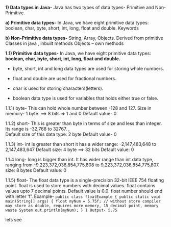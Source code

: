 
**1) Data types in Java-**
   Java has two types of data types- Primitive and Non-Primitive.

**a) Primitive data types-**
In Java, we have eight primitive data types: boolean, char, byte, short, int, long, float and double.
Keywords

**b) Non-Primitive data types-**
String, Array, Objects.
Derived from primitive
Classes in java , inbuilt methods
Objects – own methods


**1.1) Primitive data types-**
In Java, we have eight primitive data types: **boolean, char, byte, short, int, long, float and double.**

- byte, short, int and long data types are used for storing whole numbers.

- float and double are used for fractional numbers.

- char is used for storing characters(letters).

- boolean data type is used for variables that holds either true or false.


1.1.1) byte-
This can hold whole number between -128 and 127.
Size in memory- 1 byte. ==> 8 bits => 1 and 0
Default value- 0.

1.1.2) short-
This is greater than byte in terms of size and less than integer. Its range is -32,768 to 32767. ,  
Default size of this data type: 2 byte
Default value- 0

1.1.3) int-
int is greater than short it has a wider range: -2,147,483,648 to 2,147,483,647
Default size: 4 byte ==> 32 bits
Default value: 0

1.1.4 long-
long is bigger than int. It has wider range than int data type, ranging from -9,223,372,036,854,775,808 to 9,223,372,036,854,775,807.
size: 8 bytes
Default value: 0


1.1.5) float-
The float data type is a single-precision 32-bit IEEE 754 floating point. float is used to store numbers with decimal values. float contains values upto 7 decimal points. Default value is 0.0. float number should end with letter 'f'.
Example-
       `public class floatExample
         {
             public static void main(String[] args)
                  {
                       float myNum = 5.75f; // without store compiler may store as double, requires more memory, 15 decimal point, memory waste
                       System.out.println(myNum);
                  }
         }
Output-
5.75`

lets see




